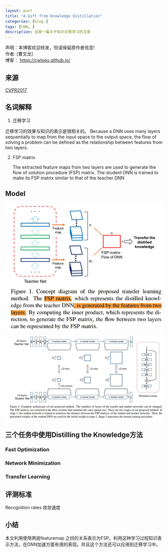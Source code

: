 ```yaml
---
layout: post
title: "A Gift from Knowledge Distillation"
categories: [blog ]
tags: [CNN, ]
description: 这是一篇关于知识迁移学习的文章
---
```

声明：本博客欢迎转发，但请保留原作者信息!                            
作者: [曹文龙]                                                                 
博客： <https://cwlseu.github.io/>

## 来源

[CVPR2017](https://cgv.kaist.ac.kr/sigmi/data/CVPR2017.pdf)
## 名词解释
1. 迁移学习

迁移学习的效果与知识的表示是很相关的。
     Because
a DNN uses many layers sequentially to map from the input
space to the output space, the flow of solving a problem can
be defined as the relationship between features from two
layers.

2. FSP matrix

    The extracted feature maps from two layers are used to generate the flow of solution procedure (FSP) matrix. The student DNN is trained to make its FSP matrix similar to that of the teacher DNN

## Model
![本文中的迁移学习方法示意图](../images/cvpr2017/kd/method.JPG)

![DenseNet的组成结构](../images/cvpr2017/kd/arch.JPG)

## 三个任务中使用Distilling the Knowledge方法
### Fast Optimization
### Network Minimization
### Transfer Learning

## 评测标准
Recognition rates
收敛速度
## 小结
本文利用使用两层featuremap 之间的关系表示为FSP。利用这种学习过程知识表示方法，在DNN加速方面有很的表现。并且这个方法还可以应用到迁移学习中。

